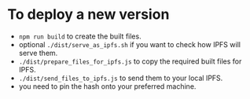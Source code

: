 # To deploy a new version

* `npm run build` to create the built files.
* optional `./dist/serve_as_ipfs.sh` if you want to check how IPFS will serve them.
* `./dist/prepare_files_for_ipfs.js` to copy the required built files for IPFS.
* `./dist/send_files_to_ipfs.js` to send them to your local IPFS.
* you need to pin the hash onto your preferred machine.